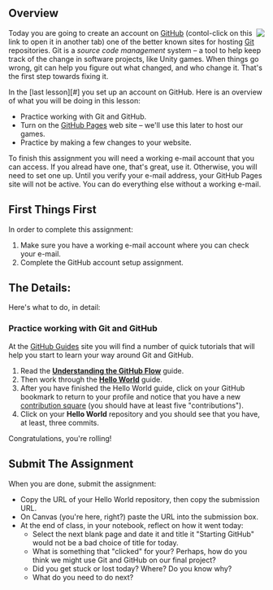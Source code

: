 ---
---

[slides]: #
[template]: #

## Overview

<img src="https://imgs.xkcd.com/comics/git.png" align="right"> Today you are going to create an account on [GitHub][] (contol-click on this link to open it in another tab) one of the better known sites for hosting [Git][] repositories. Git is a _source code management_ system – a tool to help keep track of the change in software projects, like Unity games. When things go wrong, git can help you figure out what changed, and who change it. That's the first step towards fixing it.

In the [last lesson][#] you set up an account on GitHub. Here is an overview of what you will be doing in this lesson:

* Practice working with Git and GitHub.
* Turn on the [GitHub Pages][gh-pages] web site – we'll use this later to host our games.
* Practice by making a few changes to your website.

To finish this assignment you will need a working e-mail account that you can access. If you alread have one, that's great, use it. Otherwise, you will need to set one up. Until you verify your e-mail address, your GitHub Pages site will not be active. You can do everything else without a working e-mail.

## First Things First

In order to complete this assignment:

1. Make sure you have a working e-mail account where you can check your e-mail.
1. Complete the GitHub account setup assignment.

## The Details:

Here's what to do, in detail:

### Practice working with Git and GitHub

At the [GitHub Guides][gh-guides] site you will find a number of quick tutorials that will help you start to learn your way around Git and GitHub.

1. Read the **[Understanding the GitHub Flow][gh-flow]** guide.
1. Then work through the **[Hello World][hello-world]** guide.
1. After you have finished the Hello World guide, click on your GitHub bookmark to return to your profile and notice that you have a new [contribution square][gh-squares] (you should have at least five "contributions").
1. Click on your **Hello World** repository and you should see that you have, at least, three commits.

Congratulations, you're rolling!

## Submit The Assignment

When you are done, submit the assignment:

* Copy the URL of your Hello World repository, then copy the submission URL.
* On Canvas (you're here, right?) paste the URL into the submission box.
* At the end of class, in your notebook, reflect on how it went today:
  - Select the next blank page and date it and title it "Starting GitHub" would not be a bad choice of title for today.
  - What is something that "clicked" for your? Perhaps, how do you think we might use Git and GitHub on our final project?
  - Did you get stuck or lost today? Where? Do you know why?
  - What do you need to do next?
 

[github]: <https://github.com>
[git]: <https://git-scm.com>
[gh-guides]: <https://guides.github.com>
[gh-pages]: <https://pages.github.com>
[hello-world]: <https://guides.github.com/activities/hello-world/>
[gh-flow]: <https://guides.github.com/introduction/flow/>
[setup-gh-pages]: <https://guides.github.com/features/pages/>
[gh-squares]: <https://help.github.com/articles/viewing-contributions-on-your-profile/>
[gfm]: <https://guides.github.com/features/mastering-markdown/>
